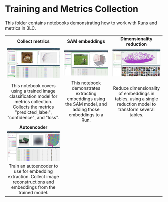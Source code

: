 # Training and Metrics Collection

This folder contains notebooks demonstrating how to work with Runs and metrics in 3LC.

|  |  |  |
|:----------:|:----------:|:----------:|
| **Collect metrics** | **SAM embeddings** | **Dimensionality reduction** |
| [![train-image-classification](../images/collect-only.jpg)](collect-metrics.ipynb) | [![train-object-detection](../images/sam-embeddings.jpg)](train-object-detection.ipynb) | [![dim-red](../images/dimensionality-reduction.jpg)](dimensionality-reduction.ipynb) |
| This notebook covers using a trained image classification model for metrics collection. Collects the metrics "predicted_label", "confidence", and "loss".| This notebook demonstrates extracting embeddings using the SAM model, and adding those embeddings to a Run. | Reduce dimensionality of embeddings in tables, using a single reduction model to transform several tables. |
| **Autoencoder** | | |
| [![train-image-classification](../images/autoencoder.jpg)](train-autoencoder.ipynb) | |  |
| Train an autoencoder to use for embedding extraction. Collect image reconstructions and embeddings from the trained model. |  |  |
